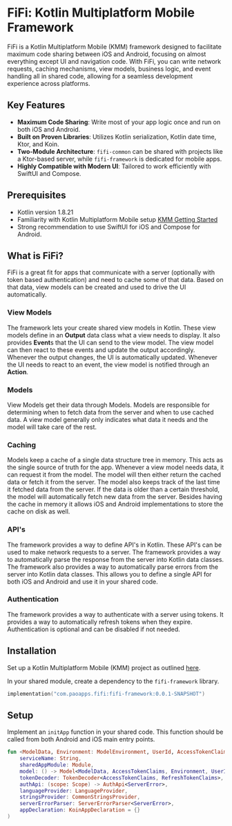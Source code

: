 # FiFi: Kotlin Multiplatform Mobile Framework

FiFi is a Kotlin Multiplatform Mobile (KMM) framework designed to facilitate maximum code sharing between iOS and Android, focusing on almost everything except UI and navigation code. With FiFi, you can write network requests, caching mechanisms, view models, business logic, and event handling all in shared code, allowing for a seamless development experience across platforms.

## Key Features
* **Maximum Code Sharing**: Write most of your app logic once and run on both iOS and Android.
* **Built on Proven Libraries**: Utilizes Kotlin serialization, Kotlin date time, Ktor, and Koin.
* **Two-Module Architecture**: `fifi-common` can be shared with projects like a Ktor-based server, while `fifi-framework` is dedicated for mobile apps.
* **Highly Compatible with Modern UI**: Tailored to work efficiently with SwiftUI and Compose.

## Prerequisites
* Kotlin version 1.8.21
* Familiarity with Kotlin Multiplatform Mobile setup [KMM Getting Started](https://kotlinlang.org/docs/multiplatform-mobile-getting-started.html)
* Strong recommendation to use SwiftUI for iOS and Compose for Android.

## What is FiFi?

FiFi is a great fit for apps that communicate with a server (optionally with token based authentication) and need to cache some of that data. Based on that data, view models can be created and used to drive the UI automatically.

### View Models

The framework lets your create shared view models in Kotlin. These view models define in an **Output** data class what a view needs to display. It also provides **Event**s that the UI can send to the view model. The view model can then react to these events and update the output accordingly. Whenever the output changes, the UI is automatically updated. Whenever the UI needs to react to an event, the view model is notified through an **Action**.

### Models

View Models get their data through Models. Models are responsible for determining when to fetch data from the server and when to use cached data. A view model generally only indicates what data it needs and the model will take care of the rest.

### Caching

Models keep a cache of a single data structure tree in memory. This acts as the single source of truth for the app. Whenever a view model needs data, it can request it from the model. The model will then either return the cached data or fetch it from the server. The model also keeps track of the last time it fetched data from the server. If the data is older than a certain threshold, the model will automatically fetch new data from the server. Besides having the cache in memory it allows iOS and Android implementations to store the cache on disk as well.

### API's

The framework provides a way to define API's in Kotlin. These API's can be used to make network requests to a server. The framework provides a way to automatically parse the response from the server into Kotlin data classes. The framework also provides a way to automatically parse errors from the server into Kotlin data classes. This allows you to define a single API for both iOS and Android and use it in your shared code.

### Authentication

The framework provides a way to authenticate with a server using tokens. It provides a way to automatically refresh tokens when they expire. Authentication is optional and can be disabled if not needed.

## Installation

Set up a Kotlin Multiplatform Mobile (KMM) project as outlined [here](https://kotlinlang.org/docs/multiplatform-mobile-getting-started.html).

In your shared module, create a dependency to the `fifi-framework` library.

```kotlin
implementation("com.paoapps.fifi:fifi-framework:0.0.1-SNAPSHOT")
```

## Setup

Implement an `initApp` function in your shared code. This function should be called from both Android and iOS main entry points.
```kotlin
fun <ModelData, Environment: ModelEnvironment, UserId, AccessTokenClaims: IdentifiableClaims, RefreshTokenClaims: Claims, ServerError, Api: ClientApi<AccessTokenClaims>> initKoinShared(
    serviceName: String,
    sharedAppModule: Module,
    model: () -> Model<ModelData, AccessTokenClaims, Environment, UserId, Api>,
    tokenDecoder: TokenDecoder<AccessTokenClaims, RefreshTokenClaims>,
    authApi: (scope: Scope) -> AuthApi<ServerError>,
    languageProvider: LanguageProvider,
    stringsProvider: CommonStringsProvider,
    serverErrorParser: ServerErrorParser<ServerError>,
    appDeclaration: KoinAppDeclaration = {}
)
```
